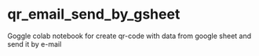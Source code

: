 # qr_email_send_by_gsheet
 Goggle colab notebook for create qr-code with data from google sheet and send it by e-mail
